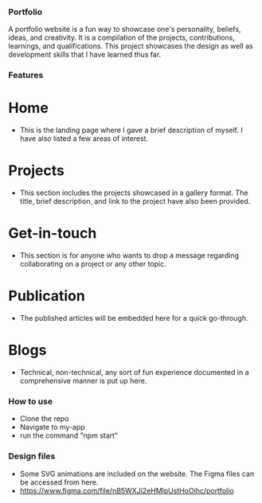 ### Portfolio
A portfolio website is a fun way to showcase one's personality, beliefs, ideas, and creativity. It is a compilation of the projects, contributions, learnings, and qualifications. This project showcases the design as well as development skills that I have learned thus far.

### Features
# Home
- This is the landing page where I gave a brief description of myself. I have also listed a few areas of interest. 

# Projects
- This section includes the projects showcased in a gallery format. The title, brief description, and link to the project have also been provided.

# Get-in-touch
- This section is for anyone who wants to drop a message regarding collaborating on a project or any other topic.

# Publication
- The published articles will be embedded here for a quick go-through. 

# Blogs
- Technical, non-technical, any sort of fun experience documented in a comprehensive manner is put up here.

### How to use
- Clone the repo
- Navigate to my-app
- run the command "npm start"

### Design files
- Some SVG animations are included on the website. The Figma files can be accessed from here.
- https://www.figma.com/file/nB5WXJi2eHMlpUstHoOihc/portfolio


